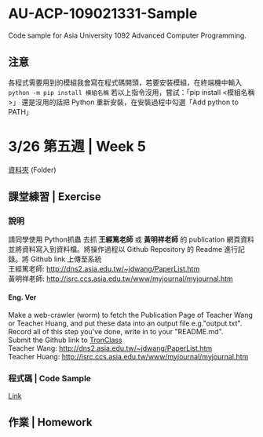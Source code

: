 # AU-ACP-109021331-Sample
Code sample for Asia University 1092 Advanced Computer Programming.
## 注意
各程式需要用到的模組我會寫在程式碼開頭，若要安裝模組，在終端機中輸入
<code>python -m pip install 模組名稱</code>
若以上指令沒用，嘗試：「pip install <模組名稱>」
還是沒用的話把 Python 重新安裝，在安裝過程中勾選「Add python to PATH」

# 3/26 第五週 | Week 5
<a href="week5">資料夾</a> (Folder)
## 課堂練習 | Exercise
### 說明
請同學使用 Python抓蟲 去抓 <b>王經篤老師</b> 或 <b>黃明祥老師</b> 的 publication 網頁資料並將資料寫入到資料檔。將操作過程以 Github Repository 的 Readme 進行記錄。將 Github link 上傳至系統
<br/>
王經篤老師: <a href="http://dns2.asia.edu.tw/~jdwang/PaperList.htm">http://dns2.asia.edu.tw/~jdwang/PaperList.htm</a>
<br/>
黃明祥老師: <a href="http://isrc.ccs.asia.edu.tw/www/myjournal/myjournal.htm">http://isrc.ccs.asia.edu.tw/www/myjournal/myjournal.htm</a>
<br/>
#### Eng. Ver
Make a web-crawler (worm) to fetch the Publication Page of Teacher Wang or Teacher Huang, and put these data into an output file e.g."output.txt".
<br/>
Record all of this step you've done, write in to your "README.md".
<br/>
Submit the Github link to <a href="https://tronclass.asia.edu.tw/">TronClass</a>
<br/>
Teacher Wang: <a href="http://dns2.asia.edu.tw/~jdwang/PaperList.htm">http://dns2.asia.edu.tw/~jdwang/PaperList.htm</a>
<br/>
Teacher Huang: <a href="http://isrc.ccs.asia.edu.tw/www/myjournal/myjournal.htm">http://isrc.ccs.asia.edu.tw/www/myjournal/myjournal.htm</a>
<br/>

### 程式碼 | Code Sample
<a href="week5/Exercise.py">Link</a>
## 作業 | Homework

